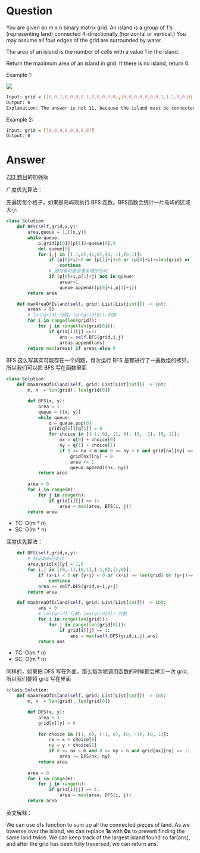 # Question
You are given an m x n binary matrix grid. An island is a group of 1's (representing land) connected 4-directionally (horizontal or vertical.) You may assume all four edges of the grid are surrounded by water.

The area of an island is the number of cells with a value 1 in the island.

Return the maximum area of an island in grid. If there is no island, return 0.

Example 1:

![](https://assets.leetcode.com/uploads/2021/05/01/maxarea1-grid.jpg)
```bash
Input: grid = [[0,0,1,0,0,0,0,1,0,0,0,0,0],[0,0,0,0,0,0,0,1,1,1,0,0,0],[0,1,1,0,1,0,0,0,0,0,0,0,0],[0,1,0,0,1,1,0,0,1,0,1,0,0],[0,1,0,0,1,1,0,0,1,1,1,0,0],[0,0,0,0,0,0,0,0,0,0,1,0,0],[0,0,0,0,0,0,0,1,1,1,0,0,0],[0,0,0,0,0,0,0,1,1,0,0,0,0]]
Output: 6
Explanation: The answer is not 11, because the island must be connected 4-directionally.
```

Example 2:
```bash
Input: grid = [[0,0,0,0,0,0,0,0]]
Output: 0
```
# Answer
[733 题目](https://github.com/YU-Anthony/Leetcode_tutorial/blob/main/Algorithm_Basic_Plan/Day7/733.%20Flood%20Fill.md)的加强版

广度优先算法：

先遍历每个格子，如果是岛屿则执行 BFS 函数。BFS函数会统计一片岛屿的区域大小
```python
class Solution:
    def BFS(self,grid,x,y):
        area,queue = 1,[(x,y)]
        while queue:
            p,grid[p[0]][p[1]]=queue[0],0
            del queue[0]
            for i,j in [(-1,0),(1,0),(0,-1),(0,1)]:
                if (p[0]+i)<0 or (p[1]+j)<0 or (p[0]+i)>=len(grid) or (p[1]+j)>=len(grid[0]) or grid[p[0]+i][p[1]+j]!=1:
                    continue
                # 因为有可能会重复增加岛屿
                if (p[0]+i,p[1]+j) not in queue:
                    area+=1
                    queue.append((p[0]+i,p[1]+j))
        return area

    def maxAreaOfIsland(self, grid: List[List[int]]) -> int:
        areas = []
        # len(grid):行数，len(grid[0]):列数
        for i in range(len(grid)):
            for j in range(len(grid[0])):
                if grid[i][j] ==1:
                    ans = self.BFS(grid,i,j)
                    areas.append(ans)
        return max(areas) if areas else 0
```
BFS 这么写其实可能存在一个问题，每次运行 BFS 是都进行了一遍数组的拷贝，所以我们可以把 BFS 写在函数里面
```python
class Solution:
    def maxAreaOfIsland(self, grid: List[List[int]]) -> int:
        m, n  = len(grid), len(grid[0])

        def BFS(x, y):
            area = 1
            queue = [(x, y)]
            while queue:
                q = queue.pop(0)
                grid[q[0]][q[1]] = 0
                for choice in [(-1, 0), (1, 0), (0, -1), (0, 1)]:
                    nx = q[0] + choice[0]
                    ny = q[1] + choice[1]
                    if 0 <= nx < m and 0 <= ny < n and grid[nx][ny] == 1:
                        grid[nx][ny] = 0
                        area += 1
                        queue.append((nx, ny))
            return area
        
        area = 0
        for i in range(m):
            for j in range(n):
                if grid[i][j] == 1:
                    area = max(area, BFS(i, j))
        return area
```
- TC: O(m * n)
- SC: O(m * n)

深度优先算法：
```python
    def DFS(self,grid,x,y):
        # 标记岛屿已走过
        area,grid[x][y] = 1,0
        for i,j in [(0,-1),(0,1),(-1,0),(1,0)]:
            if (x+i) < 0 or (y+j) < 0 or (x+i) >= len(grid) or (y+j)>= len(grid[0]) or grid[x+i][y+j] != 1:
                continue
            area += self.DFS(grid,x+i,y+j)
        return area

    def maxAreaOfIsland(self, grid: List[List[int]]) -> int:
            ans = 0
            # len(grid):行数，len(grid[0]):列数
            for i in range(len(grid)):
                for j in range(len(grid[0])):
                    if grid[i][j] == 1:
                        ans = max(self.DFS(grid,i,j),ans)
            return ans
```
- TC: O(m * n)
- SC: O(m * n)

同样的，如果把 DFS 写在外面，那么每次呢调用函数的时候都会拷贝一次 grid,  所以我们要将 grid 写在里面
```python
cclass Solution:
    def maxAreaOfIsland(self, grid: List[List[int]]) -> int:
        m, n  = len(grid), len(grid[0])

        def DFS(x, y):
            area = 1
            grid[x][y] = 0
            
            for choice in [(1, 0), (-1, 0), (0, -1), (0, 1)]:
                nx = x + choice[0]
                ny = y + choice[1]
                if 0 <= nx < m and 0 <= ny < n and grid[nx][ny] == 1:
                    area += DFS(nx, ny)
            return area
        
        area = 0
        for i in range(m):
            for j in range(n):
                if grid[i][j] == 1:
                    area = max(area, DFS(i, j))
        return area
```

英文解释：

We can use dfs function to sum up all the connected pieces of land. As we traverse over the island, we can replace **1s** with **0s** to prevent finding the same land twice. We can keep track of the largest island found so far(ans), and after the grid has been fully traversed, we can return ans. 